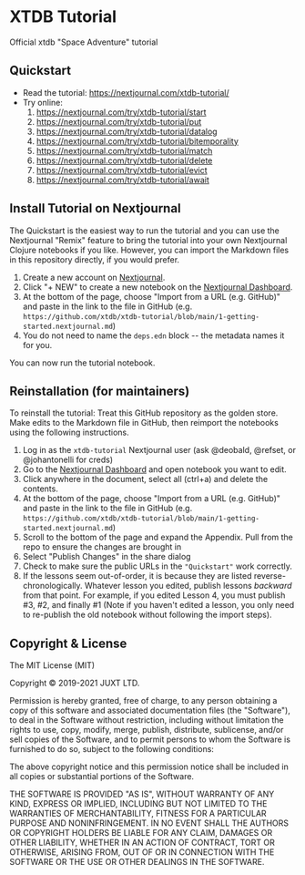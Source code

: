 # XTDB Tutorial

Official xtdb "Space Adventure" tutorial

## Quickstart

* Read the tutorial: https://nextjournal.com/xtdb-tutorial/
* Try online:
    1. https://nextjournal.com/try/xtdb-tutorial/start
    2. https://nextjournal.com/try/xtdb-tutorial/put
    3. https://nextjournal.com/try/xtdb-tutorial/datalog
    4. https://nextjournal.com/try/xtdb-tutorial/bitemporality
    5. https://nextjournal.com/try/xtdb-tutorial/match
    6. https://nextjournal.com/try/xtdb-tutorial/delete
    7. https://nextjournal.com/try/xtdb-tutorial/evict
    8. https://nextjournal.com/try/xtdb-tutorial/await



## Install Tutorial on Nextjournal

The Quickstart is the easiest way to run the tutorial and you can use the Nextjournal
"Remix" feature to bring the tutorial into your own Nextjournal Clojure notebooks if you
like. However, you can import the Markdown files in this repository directly, if you would
prefer.

1. Create a new account on [Nextjournal](https://nextjournal.com).
1. Click "+ NEW" to create a new notebook on the [Nextjournal Dashboard](https://nextjournal.com/dashboard).
1. At the bottom of the page, choose "Import from a URL (e.g. GitHub)" and paste in the link to the file in GitHub (e.g. `https://github.com/xtdb/xtdb-tutorial/blob/main/1-getting-started.nextjournal.md`)
1. You do not need to name the `deps.edn` block -- the metadata names it for you.

You can now run the tutorial notebook.

## Reinstallation (for maintainers)

To reinstall the tutorial: Treat this GitHub repository as the golden store. Make edits to the Markdown file in
GitHub, then reimport the notebooks using the following instructions.

1. Log in as the `xtdb-tutorial` Nextjournal user (ask @deobald, @refset, or @johantonelli for creds)
1. Go to the [Nextjournal Dashboard](https://nextjournal.com/dashboard) and open notebook you want to edit.
1. Click anywhere in the document, select all (ctrl+a) and delete the contents.
1. At the bottom of the page, choose "Import from a URL (e.g. GitHub)" and paste in the link to the file in GitHub (e.g. `https://github.com/xtdb/xtdb-tutorial/blob/main/1-getting-started.nextjournal.md`)
1. Scroll to the bottom of the page and expand the Appendix. Pull from the repo to ensure the changes are brought in
1. Select "Publish Changes" in the share dialog
1. Check to make sure the public URLs in the `"Quickstart"` work correctly.
1. If the lessons seem out-of-order, it is because they are listed reverse-chronologically. Whatever lesson you edited, publish lessons _backward_ from that point. For example, if you edited Lesson 4, you must publish #3, #2, and finally #1 (Note if you haven't edited a lesson, you only need to re-publish the old notebook without following the import steps).


## Copyright & License

The MIT License (MIT)

Copyright © 2019-2021 JUXT LTD.

Permission is hereby granted, free of charge, to any person obtaining a copy of this software and associated documentation files (the "Software"), to deal in the Software without restriction, including without limitation the rights to use, copy, modify, merge, publish, distribute, sublicense, and/or sell copies of the Software, and to permit persons to whom the Software is furnished to do so, subject to the following conditions:

The above copyright notice and this permission notice shall be included in all copies or substantial portions of the Software.

THE SOFTWARE IS PROVIDED "AS IS", WITHOUT WARRANTY OF ANY KIND, EXPRESS OR IMPLIED, INCLUDING BUT NOT LIMITED TO THE WARRANTIES OF MERCHANTABILITY, FITNESS FOR A PARTICULAR PURPOSE AND NONINFRINGEMENT. IN NO EVENT SHALL THE AUTHORS OR COPYRIGHT HOLDERS BE LIABLE FOR ANY CLAIM, DAMAGES OR OTHER LIABILITY, WHETHER IN AN ACTION OF CONTRACT, TORT OR OTHERWISE, ARISING FROM, OUT OF OR IN CONNECTION WITH THE SOFTWARE OR THE USE OR OTHER DEALINGS IN THE SOFTWARE.
